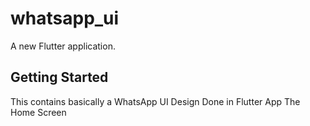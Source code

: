 # whatsapp_ui

A new Flutter application.

## Getting Started

This contains basically a WhatsApp UI Design Done in Flutter App The Home Screen

